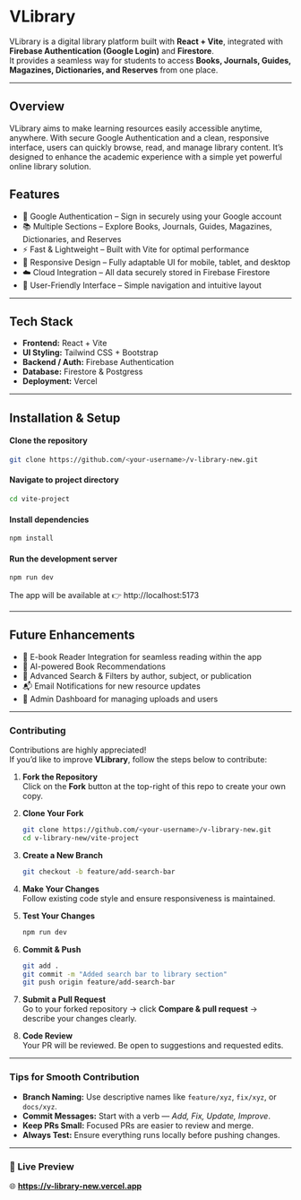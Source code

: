 # VLibrary

VLibrary is a digital library platform built with **React + Vite**, integrated with **Firebase Authentication (Google Login)** and **Firestore**.  
It provides a seamless way for students to access **Books, Journals, Guides, Magazines, Dictionaries, and Reserves** from one place.

---

## Overview

VLibrary aims to make learning resources easily accessible anytime, anywhere.
With secure Google Authentication and a clean, responsive interface, users can quickly browse, read, and manage library content.
It’s designed to enhance the academic experience with a simple yet powerful online library solution.

## Features
- 🔐 Google Authentication – Sign in securely using your Google account
- 📚 Multiple Sections – Explore Books, Journals, Guides, Magazines, Dictionaries, and Reserves
- ⚡ Fast & Lightweight – Built with Vite for optimal performance
- 📱 Responsive Design – Fully adaptable UI for mobile, tablet, and desktop
- ☁️ Cloud Integration – All data securely stored in Firebase Firestore
- 🔎 User-Friendly Interface – Simple navigation and intuitive layout

---

## Tech Stack
- **Frontend:** React + Vite
- **UI Styling:** Tailwind CSS + Bootstrap
- **Backend / Auth:** Firebase Authentication
- **Database:** Firestore & Postgress
- **Deployment:** Vercel

---

## Installation & Setup

#### Clone the repository
```bash
git clone https://github.com/<your-username>/v-library-new.git
```

#### Navigate to project directory
```bash
cd vite-project
```

#### Install dependencies
```bash
npm install
```

#### Run the development server
```bash
npm run dev
```

The app will be available at 👉 http://localhost:5173

---

## Future Enhancements

- 📖 E-book Reader Integration for seamless reading within the app
- 🧠 AI-powered Book Recommendations
- 🧩 Advanced Search & Filters by author, subject, or publication
- 📬 Email Notifications for new resource updates
- 🏫 Admin Dashboard for managing uploads and users

---

### Contributing  
Contributions are highly appreciated!  
If you’d like to improve **VLibrary**, follow the steps below to contribute:  

1. **Fork the Repository**  
   Click on the **Fork** button at the top-right of this repo to create your own copy.  

2. **Clone Your Fork**  
   ```bash
   git clone https://github.com/<your-username>/v-library-new.git
   cd v-library-new/vite-project
   ```

3. **Create a New Branch**  
   ```bash
   git checkout -b feature/add-search-bar
   ```

4. **Make Your Changes**  
   Follow existing code style and ensure responsiveness is maintained.  

5. **Test Your Changes**  
   ```bash
   npm run dev
   ```

6. **Commit & Push**  
   ```bash
   git add .
   git commit -m "Added search bar to library section"
   git push origin feature/add-search-bar
   ```

7. **Submit a Pull Request**  
   Go to your forked repository → click **Compare & pull request** → describe your changes clearly.  

8. **Code Review**  
   Your PR will be reviewed. Be open to suggestions and requested edits.  

---

### Tips for Smooth Contribution  
- **Branch Naming:** Use descriptive names like `feature/xyz`, `fix/xyz`, or `docs/xyz`.  
- **Commit Messages:** Start with a verb — *Add, Fix, Update, Improve*.  
- **Keep PRs Small:** Focused PRs are easier to review and merge.  
- **Always Test:** Ensure everything runs locally before pushing changes.  

---

### 🔗 Live Preview  
🌐 **https://v-library-new.vercel.app**
````
